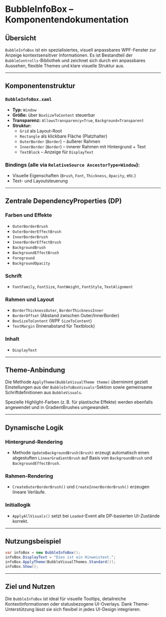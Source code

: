 
# BubbleInfoBox – Komponentendokumentation

## Übersicht
`BubbleInfoBox` ist ein spezialisiertes, visuell anpassbares WPF-Fenster zur Anzeige kontextsensitiver Informationen. Es ist Bestandteil der `BubbleControlls`-Bibliothek und zeichnet sich durch ein anpassbares Aussehen, flexible Themes und klare visuelle Struktur aus.

---

## Komponentenstruktur

### `BubbleInfoBox.xaml`
- **Typ:** `Window`
- **Größe:** über `BoxSizeToContent` steuerbar
- **Transparenz:** `AllowsTransparency=True`, `Background=Transparent`
- **Struktur:**
  - `Grid` als Layout-Root
  - `Rectangle` als klickbare Fläche (Platzhalter)
  - `OuterBorder` (`Border`) – äußerer Rahmen
  - `InnerBorder` (`Border`) – innerer Rahmen mit Hintergrund + Text
  - `TextBlock` – Anzeige für `DisplayText`

### Bindings (alle via `RelativeSource AncestorType=Window`):
- Visuelle Eigenschaften (`Brush`, `Font`, `Thickness`, `Opacity`, etc.)
- Text- und Layoutsteuerung

---

## Zentrale DependencyProperties (DP)

### Farben und Effekte
- `OuterBorderBrush`
- `OuterBorderEffectBrush`
- `InnerBorderBrush`
- `InnerBorderEffectBrush`
- `BackgroundBrush`
- `BackgroundEffectBrush`
- `Foreground`
- `BackgroundOpacity`

### Schrift
- `FontFamily`, `FontSize`, `FontWeight`, `FontStyle`, `TextAlignment`

### Rahmen und Layout
- `BorderThicknessOuter`, `BorderThicknessInner`
- `BorderOffset` (Abstand zwischen Outer/InnerBorder)
- `BoxSizeToContent` (WPF `SizeToContent`)
- `TextMargin` (Innenabstand für Textblock)

### Inhalt
- `DisplayText`

---

## Theme-Anbindung

Die Methode `ApplyTheme(BubbleVisualTheme theme)` übernimmt gezielt Einstellungen aus der `BubbleInfoBoxVisuals`-Sektion sowie gemeinsame Schriftdefinitionen aus `BubbleVisuals`. 

Spezielle Highlight-Farben (z. B. für plastische Effekte) werden ebenfalls angewendet und in GradientBrushes umgewandelt.

---

## Dynamische Logik

### Hintergrund-Rendering
- Methode `UpdateBackgroundBrush(Brush)` erzeugt automatisch einen abgestuften `LinearGradientBrush` auf Basis von `BackgroundBrush` und `BackgroundEffectBrush`.

### Rahmen-Rendering
- `CreateOuterBorderBrush()` und `CreateInnerBorderBrush()` erzeugen lineare Verläufe.

### Initiallogik
- `ApplyAllVisuals()` setzt bei `Loaded`-Event alle DP-basierten UI-Zustände korrekt.

---

## Nutzungsbeispiel

```csharp
var infoBox = new BubbleInfoBox();
infoBox.DisplayText = "Dies ist ein Hinweistext.";
infoBox.ApplyTheme(BubbleVisualThemes.Standard());
infoBox.Show();
```

---

## Ziel und Nutzen
Die `BubbleInfoBox` ist ideal für visuelle Tooltips, detailreiche Kontextinformationen oder statusbezogene UI-Overlays. Dank Theme-Unterstützung lässt sie sich flexibel in jedes UI-Design integrieren.
